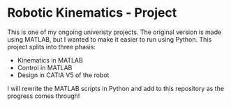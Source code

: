 # Robotic Kinematics - Project

This is one of my ongoing univeristy projects.
The original version is made using MATLAB, but I wanted to make it easier to run using Python.
This project splits into three phasis:
 - Kinematics in MATLAB
 - Control in MATLAB
 - Design in CATIA V5 of the robot

I will rewrite the MATLAB scripts in Python and add to this repository as the progress comes through!


